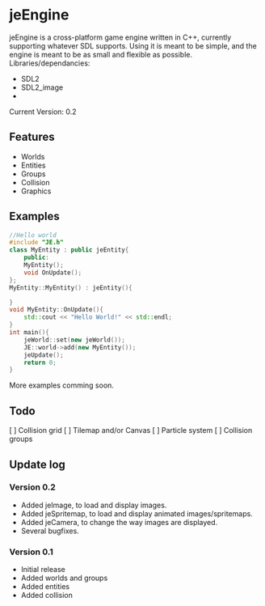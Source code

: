jeEngine
========
jeEngine is a cross-platform game engine written in C++, currently supporting whatever SDL supports.
Using it is meant to be simple, and the engine is meant to be as small and flexible as possible.
Libraries/dependancies:
- SDL2
- SDL2_image
- 
Current Version: 0.2

Features
--------
- Worlds
- Entities
- Groups
- Collision
- Graphics

Examples
--------
```C++
//Hello world
#include "JE.h"
class MyEntity : public jeEntity{
	public:
	MyEntity();
	void OnUpdate();
};
MyEntity::MyEntity() : jeEntity(){

}
void MyEntity::OnUpdate(){
	std::cout << "Hello World!" << std::endl;
}
int main(){
	jeWorld::set(new jeWorld());
	JE::world->add(new MyEntity());
	jeUpdate();
	return 0;
}
```

More examples comming soon.

Todo
--------
[ ] Collision grid
[ ] Tilemap and/or Canvas
[ ] Particle system
[ ] Collision groups

Update log
--------
### Version 0.2 ###
- Added jeImage, to load and display images.
- Added jeSpritemap, to load and display animated images/spritemaps.
- Added jeCamera, to change the way images are displayed.
- Several bugfixes.

### Version 0.1 ###
- Initial release
- Added worlds and groups
- Added entities
- Added collision


